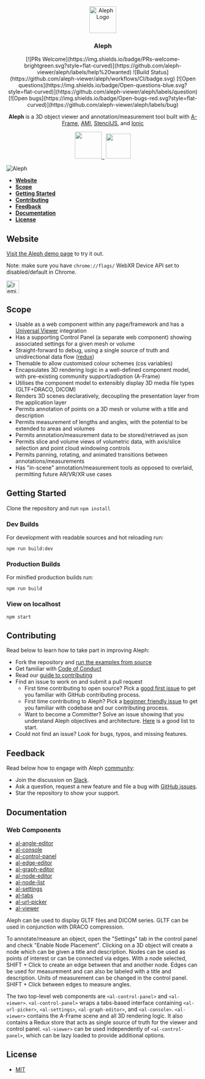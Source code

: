 <div align="center">
  <img src="https://avatars2.githubusercontent.com/u/54437520?s=200&v=4" width="70" alt="Aleph Logo" />
  <h3>Aleph</h3>
</div>

<div align="center">
  [![PRs Welcome](https://img.shields.io/badge/PRs-welcome-brightgreen.svg?style=flat-curved)](https://github.com/aleph-viewer/aleph/labels/help%20wanted)
  ![Build Status](https://github.com/aleph-viewer/aleph/workflows/CI/badge.svg)
  [![Open questions](https://img.shields.io/badge/Open-questions-blue.svg?style=flat-curved)](https://github.com/aleph-viewer/aleph/labels/question)
  [![Open bugs](https://img.shields.io/badge/Open-bugs-red.svg?style=flat-curved)](https://github.com/aleph-viewer/aleph/labels/bug)

  **Aleph** is a 3D object viewer and annotation/measurement tool built with [A-Frame](https://aframe.io), [AMI](https://github.com/FNNDSC/ami), [StencilJS](http://stenciljs.com), and [Ionic](https://ionicframework.com)
</div>

<div align="center">
  <a href="https://www.morphosource.org/"><img width="70px" src="https://avatars3.githubusercontent.com/u/33296362?s=200&v=4" />&nbsp;&nbsp;</a>
  <a href="http://universalviewer.io"><img width="65px" src="https://avatars0.githubusercontent.com/u/9430521?s=200&v=4" /></a>
</div>

<div>

![Aleph](https://raw.githubusercontent.com/aleph-viewer/aleph/master/aleph-screenshot.png)

</div>

- [**Website**](#website)
- [**Scope**](#scope)
- [**Getting Started**](#getting-started)
- [**Contributing**](#contributing)
- [**Feedback**](#feedback)
- [**Documentation**](#documentation)
- [**License**](#license)

## Website 

[Visit the Aleph demo page](https://aleph-viewer.com) to try it out.

Note: make sure you have `chrome://flags/` WebXR Device API set to disabled/default in Chrome.

<a href="https://glitch.com/edit/#!/remix/aleph-example">
  <img src="https://cdn.glitch.com/2bdfb3f8-05ef-4035-a06e-2043962a3a13%2Fremix%402x.png?1513093958726" alt="remix this" height="33">
</a>

## Scope
- Usable as a web component within any page/framework and has a [Universal Viewer](http://universalviewer.io) integration
- Has a supporting Control Panel (a separate web component) showing associated settings for a given mesh or volume
- Straight-forward to debug, using a single source of truth and unidirectional data flow ([redux](https://redux.js.org/))
- Themable to allow customised colour schemes (css variables)
- Encapsulates 3D rendering logic in a well-defined component model, with pre-existing community support/adoption (A-Frame)
- Utilises the component model to extensibly display 3D media file types (GLTF+DRACO, DICOM)
- Renders 3D scenes declaratively, decoupling the presentation layer from the application layer
- Permits annotation of points on a 3D mesh or volume with a title and description
- Permits measurement of lengths and angles, with the potential to be extended to areas and volumes
- Permits annotation/measurement data to be stored/retrieved as json
- Permits slice and volume views of volumetric data, with axis/slice selection and point cloud windowing controls
- Permits panning, rotating, and animated transitions between annotations/measurements
- Has "in-scene" annotation/measurement tools as opposed to overlaid, permitting future AR/VR/XR use cases

## Getting Started

Clone the repository and run `npm install`

### Dev Builds

For development with readable sources and hot reloading run:

    npm run build:dev

### Production Builds

For minified production builds run:

    npm run build

### View on localhost

    npm start

## Contributing

Read below to learn how to take part in improving Aleph:

- Fork the repository and [run the examples from source](#getting-started)
- Get familiar with [Code of Conduct](CODE_OF_CONDUCT.md)
- Read our [guide to contributing](CONTRIBUTING.md)
- Find an issue to work on and submit a pull request
  - First time contributing to open source? Pick a [good first issue](https://github.com/aleph-viewer/aleph/labels/good%20first%20issue) to get you familiar with GitHub contributing process.
  - First time contributing to Aleph? Pick a [beginner friendly issue](https://github.com/aleph-viewer/aleph/labels/beginners) to get you familiar with codebase and our contributing process.
  - Want to become a Committer? Solve an issue showing that you understand Aleph objectives and architecture. [Here](https://github.com/aleph-viewer/aleph/labels/help%20wanted) is a good list to start.
- Could not find an issue? Look for bugs, typos, and missing features.

## Feedback

Read below how to engage with Aleph [community](COMMUNITY_TEAM.md):
- Join the discussion on [Slack](http://universalviewer.io/#contact).
- Ask a question, request a new feature and file a bug with [GitHub issues](https://github.com/aleph-viewer/aleph/issues/new).
- Star the repository to show your support.

## Documentation

### Web Components

  - [al-angle-editor](/src/components/al-angle-editor/readme.md)
  - [al-console](/src/components/al-console/readme.md)
  - [al-control-panel](/src/components/al-control-panel/readme.md)
  - [al-edge-editor](/src/components/al-edge-editor/readme.md)
  - [al-graph-editor](/src/components/al-graph-editor/readme.md)
  - [al-node-editor](/src/components/al-node-editor/readme.md)
  - [al-node-list](/src/components/al-node-list/readme.md)
  - [al-settings](/src/components/al-settings/readme.md)
  - [al-tabs](/src/components/al-tabs/readme.md)
  - [al-url-picker](/src/components/al-url-picker/readme.md)
  - [al-viewer](/src/components/al-viewer/readme.md)

<!-- ### A-Frame Components

  - [al-angle](/src/aframe/components/AlAngleComponent.ts)
  - [al-background](/src/aframe/components/AlBackgroundComponent.ts)
  - [al-billboard](/src/aframe/components/AlBillboardComponent.ts)
  - [al-bounding-box](/src/aframe/components/AlBoundingBoxComponent.ts)
  - [al-child-hover-visible](/src/aframe/components/AlChildHoverVisibleComponent.ts)
  - [al-control-lights](/src/aframe/components/AlControlLightsComponent.ts)
  - [al-cursor](/src/aframe/components/AlCursorComponent.ts)
  - [al-edge](/src/aframe/components/AlEdgeComponent.ts)
  - [al-gltf-model](/src/aframe/components/AlGltfModelComponent.ts)
  - [al-node](/src/aframe/components/AlNodeComponent.ts)
  - [al-node-spawner](/src/aframe/components/AlNodeSpawnerComponent.ts)
  - [al-orbit-control](/src/aframe/components/AlOrbitControlComponent.ts)
  - [al-render-order](/src/aframe/components/AlRenderOrderComponent.ts)
  - [al-render-overlaid](/src/aframe/components/AlRenderOverlaidComponent.ts)
  - [al-trackball-control](/src/aframe/components/AlTrackballControlComponent.ts)
  - [al-volume](/src/aframe/components/AlVolumeComponent.ts) -->

Aleph can be used to display GLTF files and DICOM series. GLTF can be used in conjunction with DRACO compression.

To annotate/measure an object, open the "Settings" tab in the control panel and check "Enable Node Placement". Clicking on a 3D object will create a node which can be given a title and description. Nodes can be used as points of interest or can be connected via edges. With a node selected, SHIFT + Click to create an edge between that and another node. Edges can be used for measurement and can also be labeled with a title and description. Units of measurement can be changed in the control panel. SHIFT + Click between edges to measure angles.

The two top-level web components are `<al-control-panel>` and `<al-viewer>`. `<al-control-panel>` wraps a tabs-based interface containing `<al-url-picker>`, `<al-settings>`, `<al-graph-editor>`, and `<al-console>`. `<al-viewer>` contains the A-Frame scene and all 3D rendering logic. It also contains a Redux store that acts as single source of truth for the viewer and control panel. `<al-viewer>` can be used independently of `<al-control-panel>`, which can be lazy loaded to provide additional options. 

## License

- [MIT](LICENSE)